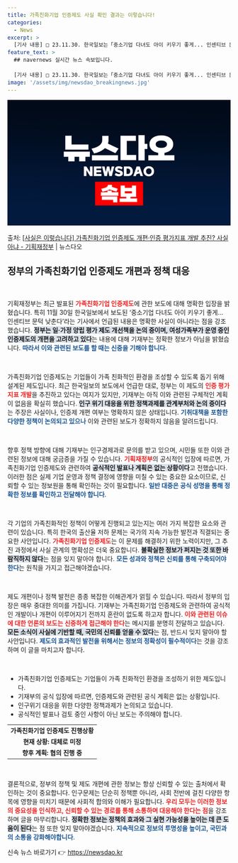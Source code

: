 ```yaml
---
title: 가족친화기업 인증제도 사실 확인 결과는 이렇습니다!
categories:
  - News
excerpt: >
  [기사 내용] □ 23.11.30. 한국일보는「중소기업 다녀도 아이 키우기 좋게... 인센티브 문턱 낮춘다」…
feature_text: >
  ## navernews 실시간 뉴스 속보입니다.

  [기사 내용] □ 23.11.30. 한국일보는「중소기업 다녀도 아이 키우기 좋게... 인센티브 문턱 낮춘다」…
image: '/assets/img/newsdao_breakingnews.jpg'
---
```


![뉴스다오 속보](/assets/img/newsdao_breakingnews.jpg)

<p>출처: <a href="https://newsdao.kr/2696" rel="dofollow">[사실은 이렇습니다] 가족친화기업 인증제도 개편·인증 평가지표 개발 추진? 사실 아냐 - 기획재정부</a> | 뉴스다오</p>

<h2 data-ke-size="size26">정부의 가족친화기업 인증제도 개편과 정책 대응</h2>

<p data-ke-size="size16">&nbsp;</p>

기획재정부는 최근 발표된 <b><span style="color: #ee2323;">가족친화기업 인증제도</span></b>에 관한 보도에 대해 명확한 입장을 밝혔습니다. 특히 11월 30일 한국일보에서 보도된 ‘중소기업 다녀도 아이 키우기 좋게... 인센티브 문턱 낮춘다’라는 기사에서 언급된 내용은 명확한 사실이 아니라는 점을 강조했습니다. <b><span style="background-color: #21538527;">정부는 일·가정 양립 평가 제도 개선책을 논의 중이며, 여성가족부가 운영 중인 인증제도의 개편을 고려하고 있다</span></b>는 내용에 대해 기재부는 정확한 정보가 아님을 밝혔습니다. <b><span style="color: #1a5490;">따라서 이와 관련된 보도를 할 때는 신중을 기해야 합니다</span></b>.

<p data-ke-size="size16">&nbsp;</p>

가족친화기업 인증제도는 기업들이 가족 친화적인 환경을 조성할 수 있도록 돕기 위해 설계된 제도입니다. 최근 한국일보의 보도에서 언급한 대로, 정부는 이 제도의 <b><span style="color: #ee2323;">인증 평가지표 개발</span></b>을 추진하고 있다는 여지가 있지만, 기재부는 아직 이와 관련된 구체적인 계획이 없음을 확실히 했습니다. <b><span style="background-color: #21538527;">인구 위기 대응을 위한 정책과제를 관계부처와 논의 중이다</span></b>는 주장은 사실이나, 인증제 개편 여부는 명확하지 않은 상태입니다. <b><span style="color: #1a5490;">기취대책을 포함한 다양한 정책이 논의되고 있으나</span></b> 이와 관련된 보도가 정확하지 않음을 알려드립니다.

<p data-ke-size="size16">&nbsp;</p>

향후 정책 방향에 대해 기재부는 인구경제과로 문의를 받고 있으며, 시민들 또한 이와 관련된 정보에 대해 궁금증을 가질 수 있습니다. <b><span style="color: #ee2323;">기획재정부</span></b>의 공식적인 입장에 따르면, 가족친화기업 인증제도와 관련하여 <b><span style="background-color: #21538527;">공식적인 발표나 계획은 없는 상황이다</span></b>고 전했습니다. 이러한 점은 실제 기업 운영과 정책 결정에 영향을 미칠 수 있는 중요한 요소이므로, 신뢰할 수 있는 정보원을 통해 확인하는 것이 필요합니다. <b><span style="color: #1a5490;">일반 대중은 공식 성명을 통해 정확한 정보를 확인하고 전달해야 합니다</span></b>.

<p data-ke-size="size16">&nbsp;</p>

각 기업의 가족친화적인 정책이 어떻게 진행되고 있는지는 여러 가지 복잡한 요소와 관련이 있습니다. 특히 한국의 출산율 저하 문제는 국가의 지속 가능한 발전과 직결되는 중요한 사안입니다. <b><span style="color: #ee2323;">가족친화기업 인증제도</span></b>는 이 문제를 해결하기 위한 노력이지만, 그 추진 과정에서 사실 관계의 명확성은 더욱 중요합니다. <b><span style="background-color: #21538527;">불확실한 정보가 퍼지는 것 또한 바람직하지 않다</span></b>는 점을 잊지 말아야 합니다. <b><span style="color: #1a5490;">모든 성과와 정책은 신뢰를 통해 구축되어야 한다</span></b>는 원칙을 가지고 접근해야겠습니다.

<p data-ke-size="size16">&nbsp;</p>

제도 개편이나 정책 발전은 종종 복잡한 이해관계가 얽힐 수 있습니다. 따라서 정부의 입장은 매우 중대한 의미를 가집니다. 기재부는 가족친화기업 인증제도와 관련하여 공식적인 개발이나 개편이 이루어지기 전까지 혼란이 없도록 하고자 합니다. <b><span style="color: #ee2323;">이와 관련된 이슈에 대한 언론의 보도는 신중하게 접근해야 한다</span></b>는 메시지를 분명히 전달하고 있습니다. <b><span style="background-color: #21538527;">모든 소식이 사실에 기반할 때, 국민의 신뢰를 얻을 수 있다</span></b>는 점, 반드시 잊지 말아야 할 사안입니다. <b><span style="color: #1a5490;">제도의 효과적인 발전을 위해서는 정보의 정확성이 필수적이다</span></b>는 것을 강조하며 이 글을 마치고자 합니다.

<p data-ke-size="size16">&nbsp;</p>

<ul>
    <li>가족친화기업 인증제도는 기업들이 가족 친화적인 환경을 조성하기 위한 제도입니다.</li>
    <li>기재부의 공식 입장에 따르면, 인증제도와 관련된 공식 계획은 없는 상황입니다.</li>
    <li>인구위기 대응을 위한 다양한 정책과제가 논의되고 있습니다.</li>
    <li>공식적인 발표나 검토 중인 사항이 아닌 보도는 주의해야 합니다.</li>
</ul>

<table>
    <tr>
        <td style="text-align: center; height: 17px;"><b>가족친화기업 인증제도 진행상황</b></td>
    </tr>
    <tr>
        <td style="text-align: center; height: 17px;"><b>현재 상황: 대체로 미정</b></td>
    </tr>
    <tr>
        <td style="text-align: center; height: 17px;"><b>향후 계획: 협의 진행 중</b></td>
    </tr>
</table>

<p data-ke-size="size16">&nbsp;</p>

결론적으로, 정부의 정책 및 제도 개편에 관한 정보는 항상 신뢰할 수 있는 출처에서 확인하는 것이 중요합니다. 인구문제는 단순히 정책뿐 아니라, 사회 전반에 걸친 다양한 항목에 영향을 미치기 때문에 사회적 합의와 이해가 필요합니다. <b><span style="color: #ee2323;">우리 모두는 이러한 정보의 중요성을 인식하고, 신뢰할 수 있는 경로를 통해 소통하며 대응해야 한다는 점</span></b>을 강조하며 글을 마무리합니다. <b><span style="background-color: #21538527;">정확한 정보는 정책의 효과와 그 실현 가능성을 높이는 데 큰 도움이 된다</span></b>는 점 또한 잊지 말아야겠습니다. <b><span style="color: #1a5490;">지속적으로 정보의 투명성을 높이고, 국민과의 소통을 강화해야합니다</span></b>. 

신속 뉴스 바로가기 👉 <a href="https://newsdao.kr" rel="dofollow">https://newsdao.kr</a>


